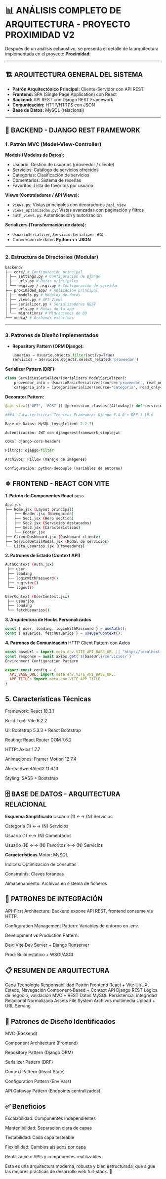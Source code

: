# 📊 ANÁLISIS COMPLETO DE ARQUITECTURA - PROYECTO PROXIMIDAD V2  

Después de un análisis exhaustivo, se presenta el detalle de la arquitectura implementada en el proyecto **Proximidad**:  

---

## 🏗️ ARQUITECTURA GENERAL DEL SISTEMA  
- **Patrón Arquitectónico Principal:** Cliente-Servidor con API REST  
- **Frontend:** SPA (Single Page Application) con React  
- **Backend:** API REST con Django REST Framework  
- **Comunicación:** HTTP/HTTPS con JSON  
- **Base de Datos:** MySQL (relacional)  

---

## 🔧 BACKEND - DJANGO REST FRAMEWORK  

### 1. Patrón MVC (Model-View-Controller)  
**Models (Modelos de Datos):**  
- Usuario: Gestión de usuarios (proveedor / cliente)  
- Servicios: Catálogo de servicios ofrecidos  
- Categorías: Clasificación de servicios  
- Comentarios: Sistema de reseñas  
- Favoritos: Lista de favoritos por usuario  

**Views (Controladores / API Views):**  
- `views.py`: Vistas principales con decoradores `@api_view`  
- `views_optimizadas.py`: Vistas avanzadas con paginación y filtros  
- `auth_views.py`: Autenticación y autorización  

**Serializers (Transformación de datos):**  
- `UsuarioSerializer`, `ServiciosSerializer`, etc.  
- Conversión de datos **Python ↔ JSON**  

---

### 2. Estructura de Directorios (Modular)  

```bash
backend/
├── core/ # Configuración principal
│ ├── settings.py # Configuración de Django
│ ├── urls.py # Rutas principales
│ └── wsgi.py / asgi.py # Configuración de servidor
├── proximidad_app/ # Aplicación principal
│ ├── models.py # Modelos de datos
│ ├── views.py # API Views
│ ├── serializer.py # Serializadores REST
│ ├── urls.py # Rutas de la app
│ └── migrations/ # Migraciones de BD
└── media/ # Archivos estáticos
```

---

### 3. Patrones de Diseño Implementados  
- **Repository Pattern (ORM Django):**  
  ```python
  usuarios = Usuario.objects.filter(activo=True)
  servicios = Servicios.objects.select_related('proveedor')

**Serializer Pattern (DRF):**

```python
class ServiciosSerializer(serializers.ModelSerializer):
    proveedor_info = UsuarioBasicSerializer(source='proveedor', read_only=True)
    categoria_info = CategoriaSerializer(source='categoria', read_only=True)
```

**Decorator Pattern:**

```python
@api_view(['GET', 'POST']) @permission_classes([AllowAny]) def servicios_list(request): # Lógica de la vista

###4. Características Técnicas Framework: Django 5.0.6 + DRF 3.16.0

Base de Datos: MySQL (mysqlclient 2.2.7)

Autenticación: JWT con djangorestframework_simplejwt

CORS: django-cors-headers

Filtros: django-filter

Archivos: Pillow (manejo de imágenes)

Configuración: python-decouple (variables de entorno)
```

## ⚛️ FRONTEND - REACT CON VITE

**1. Patrón de Componentes React**
scss

```bash
App.jsx
├── Home.jsx (Layout principal)
│   ├── Header.jsx (Navegación)
│   ├── Sec1.jsx (Hero section)
│   ├── Sec2.jsx (Servicios destacados)
│   ├── Sec3.jsx (Características)
│   └── Footer.jsx
├── ClientDashboard.jsx (Dashboard cliente)
├── ServiceDetailModal.jsx (Modal de servicios)
└── Lista_usuarios.jsx (Proveedores)
```
**2. Patrones de Estado (Context API)**
   
```bash
AuthContext (Auth.jsx)
 ├── user
 ├── loading
 ├── loginWithPassword()
 ├── register()
 └── logout()

UserContext (UserContext.jsx)
 ├── usuarios
 ├── loading
 └── fetchUsuarios()
```

**3. Arquitectura de Hooks Personalizados**

```javascript
const { user, loading, loginWithPassword } = useAuth();
const { usuarios, fetchUsuarios } = useUserContext();
```

**4. Patrones de Comunicación**
HTTP Client Pattern con Axios

```javascript
const baseUrl = import.meta.env.VITE_API_BASE_URL || "http://localhost:8000/api"
const response = await axios.get(`${baseUrl}/servicios/`)
Environment Configuration Pattern
```

```javascript
export const config = {
  API_BASE_URL: import.meta.env.VITE_API_BASE_URL,
  APP_TITLE: import.meta.env.VITE_APP_TITLE
}
```

## 5. Características Técnicas
Framework: React 18.3.1

Build Tool: Vite 6.2.2

UI: Bootstrap 5.3.3 + React Bootstrap

Routing: React Router DOM 7.6.2

HTTP: Axios 1.7.7

Animaciones: Framer Motion 12.7.4

Alerts: SweetAlert2 11.6.13

Styling: SASS + Bootstrap

## 🗄️ BASE DE DATOS - ARQUITECTURA RELACIONAL

**Esquema Simplificado**
Usuario (1) ←→ (N) Servicios

Categoría (1) ←→ (N) Servicios

Usuario (1) ←→ (N) Comentarios

Usuario (N) ←→ (N) Favoritos ←→ (N) Servicios

**Características**
Motor: MySQL

Índices: Optimización de consultas

Constraints: Claves foráneas

Almacenamiento: Archivos en sistema de ficheros

## 🔄 PATRONES DE INTEGRACIÓN
API-First Architecture: Backend expone API REST, frontend consume vía HTTP.

Configuration Management Pattern: Variables de entorno en .env.

Development vs Production Pattern:

Dev: Vite Dev Server + Django Runserver

Prod: Build estático + WSGI/ASGI

## 📋 RESUMEN DE ARQUITECTURA
Capa	Tecnología	Responsabilidad	Patrón
Frontend	React + Vite	UI/UX, Estado, Navegación	Component-Based + Context
API	Django REST	Lógica de negocio, validación	MVC + REST
Datos	MySQL	Persistencia, integridad	Relacional Normalizada
Assets	File System	Archivos multimedia	Upload + URL Serving

## 🔧 Patrones de Diseño Identificados
MVC (Backend)

Component Architecture (Frontend)

Repository Pattern (Django ORM)

Serializer Pattern (DRF)

Context Pattern (React State)

Configuration Pattern (Env Vars)

API Gateway Pattern (Endpoints centralizados)

## ✅ Beneficios
Escalabilidad: Componentes independientes

Mantenibilidad: Separación clara de capas

Testabilidad: Cada capa testeable

Flexibilidad: Cambios aislados por capa

Reutilización: APIs y componentes reutilizables


Esta es una arquitectura moderna, robusta y bien estructurada, que sigue las mejores prácticas de desarrollo web full-stack. 🚀
